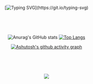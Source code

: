 <br><br>

<div align="center">

[![Typing SVG](https://readme-typing-svg.demolab.com?font=Fugaz+One&weight=400&size=40&pause=5&color=F4C2C2E0&center=true&vCenter=true&repeat=true&random=true&width=800&height=100&lines=Hi+there%2C+I'm+Sohui.)](https://git.io/typing-svg)

</div>

<br><br><br>

<div align="center">

![Anurag's GitHub stats](https://github-readme-stats.vercel.app/api?username=sone6ee&show_icons=true&bg_color=00000000&title_color=f0616e&text_color=2f2c23&icon_color=F4C2C2&theme=radical)
[![Top Langs](https://github-readme-stats.vercel.app/api/top-langs/?username=sone6ee&title_color=f0616e)](https://github.com/anuraghazra/github-readme-stats)

[![Ashutosh's github activity graph](https://github-readme-activity-graph.vercel.app/graph?username=sone6ee&bg_color=00000000&title_color=f0616e&line=F4C2C2&color=2f2c23)](https://github.com/ashutosh00710/github-readme-activity-graph)
</div>

<br><br><br>

<p align="center">
  <a href="https://hits.seeyoufarm.com"><img src="https://hits.seeyoufarm.com/api/count/incr/badge.svg?url=https%3A%2F%2Fgithub.com%2Fsone6ee&count_bg=%23F4C2C2&title_bg=%23CDC2C2&icon=github.svg&icon_color=%23E7E7E7&title=Views&edge_flat=false"/></a>
</p>
